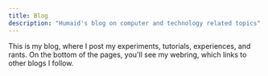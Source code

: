 ```yaml
---
title: Blog
description: "Humaid's blog on computer and technology related topics"
---
```


This is my blog, where I post my experiments, tutorials, experiences, and
rants. On the bottom of the pages, you'll see my webring, which links to other
blogs I follow.
